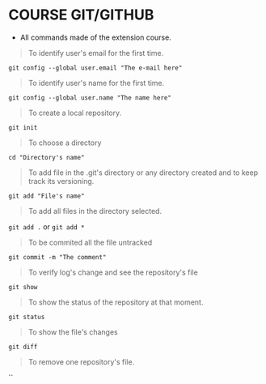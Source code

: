# COURSE GIT/GITHUB

* All commands made of the extension course.

>To identify user's email for the first time.

`git config --global user.email "The e-mail here"`

>To identify user's name for the first time.

`git config --global user.name "The name here"`

> To create a local repository. 

`git init`

> To choose a directory

`cd "Directory's name"`

>To add file in the .git's directory or any directory created and to keep track its versioning.

`git add "File's name"`

>To add all files in the directory selected.

`git add .` or `git add *`

>To be commited all the file untracked

`git commit -m "The comment"`

>To verify log's change and see the repository's file

`git show`

>To show the status of the repository at that moment.

`git status`

>To show the file's changes

`git diff`

>To remove one repository's file.

``






